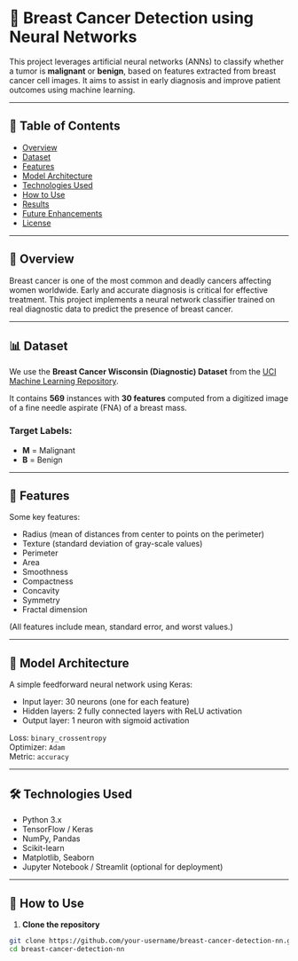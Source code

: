 # 🧠 Breast Cancer Detection using Neural Networks

This project leverages artificial neural networks (ANNs) to classify whether a tumor is **malignant** or **benign**, based on features extracted from breast cancer cell images. It aims to assist in early diagnosis and improve patient outcomes using machine learning.

---

## 📌 Table of Contents

- [Overview](#overview)
- [Dataset](#dataset)
- [Features](#features)
- [Model Architecture](#model-architecture)
- [Technologies Used](#technologies-used)
- [How to Use](#how-to-use)
- [Results](#results)
- [Future Enhancements](#future-enhancements)
- [License](#license)

---

## 🧠 Overview

Breast cancer is one of the most common and deadly cancers affecting women worldwide. Early and accurate diagnosis is critical for effective treatment. This project implements a neural network classifier trained on real diagnostic data to predict the presence of breast cancer.

---

## 📊 Dataset

We use the **Breast Cancer Wisconsin (Diagnostic) Dataset** from the [UCI Machine Learning Repository](https://archive.ics.uci.edu/ml/datasets/breast+cancer+wisconsin+(diagnostic)).

It contains **569** instances with **30 features** computed from a digitized image of a fine needle aspirate (FNA) of a breast mass.

### Target Labels:
- **M** = Malignant
- **B** = Benign

---

## 🔬 Features

Some key features:
- Radius (mean of distances from center to points on the perimeter)
- Texture (standard deviation of gray-scale values)
- Perimeter
- Area
- Smoothness
- Compactness
- Concavity
- Symmetry
- Fractal dimension

(All features include mean, standard error, and worst values.)

---

## 🧱 Model Architecture

A simple feedforward neural network using Keras:
- Input layer: 30 neurons (one for each feature)
- Hidden layers: 2 fully connected layers with ReLU activation
- Output layer: 1 neuron with sigmoid activation

Loss: `binary_crossentropy`  
Optimizer: `Adam`  
Metric: `accuracy`

---

## 🛠 Technologies Used

- Python 3.x
- TensorFlow / Keras
- NumPy, Pandas
- Scikit-learn
- Matplotlib, Seaborn
- Jupyter Notebook / Streamlit (optional for deployment)

---

## 🚀 How to Use

1. **Clone the repository**
```bash
git clone https://github.com/your-username/breast-cancer-detection-nn.git
cd breast-cancer-detection-nn
